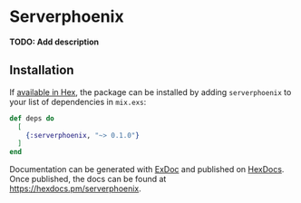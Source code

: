 # Serverphoenix

**TODO: Add description**

## Installation

If [available in Hex](https://hex.pm/docs/publish), the package can be installed
by adding `serverphoenix` to your list of dependencies in `mix.exs`:

```elixir
def deps do
  [
    {:serverphoenix, "~> 0.1.0"}
  ]
end
```

Documentation can be generated with [ExDoc](https://github.com/elixir-lang/ex_doc)
and published on [HexDocs](https://hexdocs.pm). Once published, the docs can
be found at <https://hexdocs.pm/serverphoenix>.

